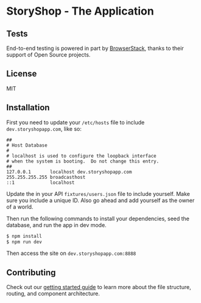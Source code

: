# StoryShop - The Application

## Tests

End-to-end testing is powered in part by [BrowserStack](https://www.browserstack.com/), thanks to their support of Open Source projects.

## License

MIT

## Installation

First you need to update your `/etc/hosts` file to include `dev.storyshopapp.com`, like so:

```
##
# Host Database
#
# localhost is used to configure the loopback interface
# when the system is booting.  Do not change this entry.
##
127.0.0.1       localhost dev.storyshopapp.com
255.255.255.255 broadcasthost
::1             localhost
```

Update the in your API `fixtures/users.json` file to include yourself. Make sure you include a unique ID. Also go ahead and add yourself as the owner of a world.

Then run the following commands to install your dependencies, seed the database, and run the app in dev mode.

```bash
$ npm install
$ npm run dev
```

Then access the site on `dev.storyshopapp.com:8888`

## Contributing

Check out our [getting started guide](docs/getting_started_guide.md) to learn more about the file structure, routing, and component architecture.
